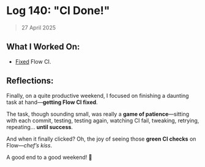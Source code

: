 # Log 140: "CI Done!"

> 27 April 2025

## What I Worked On:

- [Fixed](https://github.com/shaavan/rust-lightning/commits/pr3639.09) Flow CI.

## Reflections:

Finally, on a quite productive weekend, I focused on finishing a daunting task
at hand—**getting Flow CI fixed**.

The task, though sounding small, was really a **game of patience**—sitting with
each commit, testing, testing again, watching CI fail, tweaking, retrying,
repeating… **until success**.

And when it finally clicked? Oh, the joy of seeing those **green CI checks** on
Flow—_chef’s kiss_.

A good end to a good weekend! 💚
